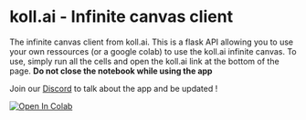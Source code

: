 # koll.ai - Infinite canvas client

The infinite canvas client from koll.ai. This is a flask API allowing you to use your own ressources (or a google colab) to use the koll.ai infinite canvas. To use, simply run all the cells and open the koll.ai link at the bottom of the page. **Do not close the notebook while using the app**

Join our [Discord](https://discord.gg/yvZKgSUzaW) to talk about the app and be updated !

<p>
  <a href="https://colab.research.google.com/github/koll-ai/infinitecanvas_client/blob/main/ic_client.ipynb" target="_parent">
    <img src="https://colab.research.google.com/assets/colab-badge.svg" alt="Open In Colab"/>
  </a>
</p>
